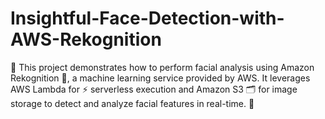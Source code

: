 # Insightful-Face-Detection-with-AWS-Rekognition

🚀 This project demonstrates how to perform facial analysis using Amazon Rekognition 🌟, a machine learning service provided by AWS. It leverages AWS Lambda for ⚡ serverless execution and Amazon S3 🗂️ for image storage to detect and analyze facial features in real-time. 🎯
